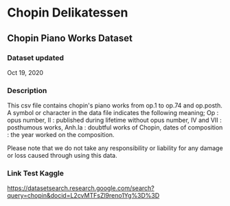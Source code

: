 # Chopin Delikatessen

## Chopin Piano Works Dataset 

### Dataset updated
Oct 19, 2020

### Description

This csv file contains chopin's piano works from op.1 to op.74 and op.posth. A symbol or character in the data file indicates the following meaning; Op : opus number, Ⅱ : published during lifetime without opus number, Ⅳ and Ⅶ : posthumous works, Anh.Ia : doubtful works of Chopin, dates of composition : the year worked on the composition.

Please note that we do not take any responsibility or liability for any damage or loss caused through using this data.

### Link Test Kaggle
https://datasetsearch.research.google.com/search?query=chopin&docid=L2cvMTFsZl9reno1Yg%3D%3D